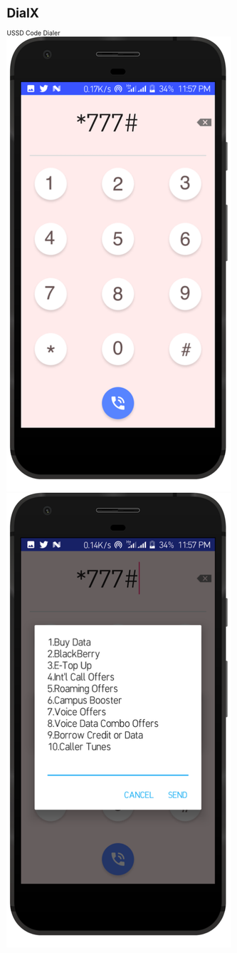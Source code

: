 # DialX
USSD Code Dialer 
![Screenshot 1](https://raw.githubusercontent.com/Zfinix/DialX/master/screenshots/1.png)
![Screenshot 2](https://raw.githubusercontent.com/Zfinix/DialX/master/screenshots/2.png)
